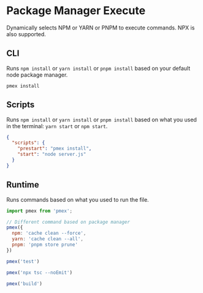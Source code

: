 # Package Manager Execute

Dynamically selects NPM or YARN or PNPM to execute commands. NPX is also supported.

## CLI

Runs `npm install` or `yarn install` or `pnpm install` based on your default node package manager.

```shell
pmex install
```

## Scripts

Runs `npm install` or `yarn install` or `pnpm install` based on what you used in the terminal: `yarn start` or `npm start`.

```json
{
  "scripts": {
    "prestart": "pmex install",
    "start": "node server.js"
  }
}
```

## Runtime

Runs commands based on what you used to run the file.

```js
import pmex from 'pmex';

// Different command based on package manager
pmex({
  npm: 'cache clean --force',
  yarn: 'cache clean --all',
  pnpm: 'pnpm store prune'
})

pmex('test')

pmex('npx tsc --noEmit')

pmex('build')
```
